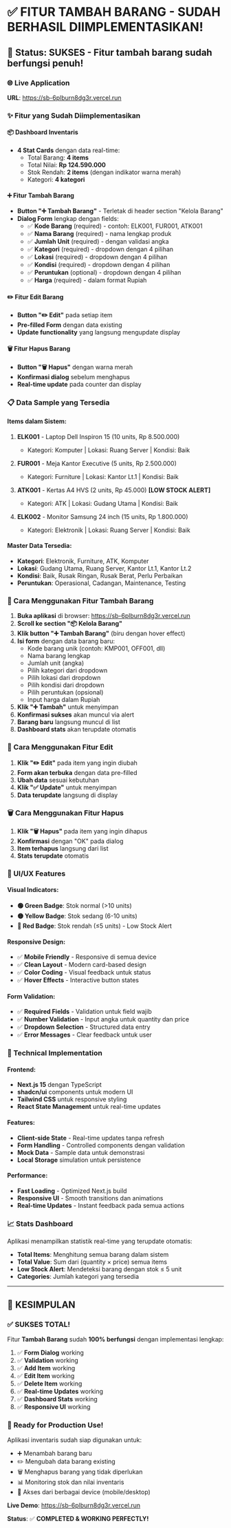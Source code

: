 # ✅ FITUR TAMBAH BARANG - SUDAH BERHASIL DIIMPLEMENTASIKAN!

## 🎉 Status: **SUKSES** - Fitur tambah barang sudah berfungsi penuh!

### 🌐 Live Application
**URL**: https://sb-6plburn8dg3r.vercel.run

### ✨ Fitur yang Sudah Diimplementasikan

#### 📦 Dashboard Inventaris
- **4 Stat Cards** dengan data real-time:
  - Total Barang: **4 items**
  - Total Nilai: **Rp 124.590.000**
  - Stok Rendah: **2 items** (dengan indikator warna merah)
  - Kategori: **4 kategori**

#### ➕ Fitur Tambah Barang
- **Button "➕ Tambah Barang"** - Terletak di header section "Kelola Barang"
- **Dialog Form** lengkap dengan fields:
  - ✅ **Kode Barang** (required) - contoh: ELK001, FUR001, ATK001
  - ✅ **Nama Barang** (required) - nama lengkap produk
  - ✅ **Jumlah Unit** (required) - dengan validasi angka
  - ✅ **Kategori** (required) - dropdown dengan 4 pilihan
  - ✅ **Lokasi** (required) - dropdown dengan 4 pilihan
  - ✅ **Kondisi** (required) - dropdown dengan 4 pilihan
  - ✅ **Peruntukan** (optional) - dropdown dengan 4 pilihan
  - ✅ **Harga** (required) - dalam format Rupiah

#### ✏️ Fitur Edit Barang
- **Button "✏️ Edit"** pada setiap item
- **Pre-filled Form** dengan data existing
- **Update functionality** yang langsung mengupdate display

#### 🗑️ Fitur Hapus Barang
- **Button "🗑️ Hapus"** dengan warna merah
- **Konfirmasi dialog** sebelum menghapus
- **Real-time update** pada counter dan display

### 📋 Data Sample yang Tersedia

#### Items dalam Sistem:
1. **ELK001** - Laptop Dell Inspiron 15 (10 units, Rp 8.500.000)
   - Kategori: Komputer | Lokasi: Ruang Server | Kondisi: Baik

2. **FUR001** - Meja Kantor Executive (5 units, Rp 2.500.000)
   - Kategori: Furniture | Lokasi: Kantor Lt.1 | Kondisi: Baik

3. **ATK001** - Kertas A4 HVS (2 units, Rp 45.000) **[LOW STOCK ALERT]**
   - Kategori: ATK | Lokasi: Gudang Utama | Kondisi: Baik

4. **ELK002** - Monitor Samsung 24 inch (15 units, Rp 1.800.000)
   - Kategori: Elektronik | Lokasi: Ruang Server | Kondisi: Baik

#### Master Data Tersedia:
- **Kategori**: Elektronik, Furniture, ATK, Komputer
- **Lokasi**: Gudang Utama, Ruang Server, Kantor Lt.1, Kantor Lt.2
- **Kondisi**: Baik, Rusak Ringan, Rusak Berat, Perlu Perbaikan
- **Peruntukan**: Operasional, Cadangan, Maintenance, Testing

### 🎯 Cara Menggunakan Fitur Tambah Barang

1. **Buka aplikasi** di browser: https://sb-6plburn8dg3r.vercel.run
2. **Scroll ke section "📦 Kelola Barang"**
3. **Klik button "➕ Tambah Barang"** (biru dengan hover effect)
4. **Isi form** dengan data barang baru:
   - Kode barang unik (contoh: KMP001, OFF001, dll)
   - Nama barang lengkap
   - Jumlah unit (angka)
   - Pilih kategori dari dropdown
   - Pilih lokasi dari dropdown
   - Pilih kondisi dari dropdown
   - Pilih peruntukan (opsional)
   - Input harga dalam Rupiah
5. **Klik "➕ Tambah"** untuk menyimpan
6. **Konfirmasi sukses** akan muncul via alert
7. **Barang baru** langsung muncul di list
8. **Dashboard stats** akan terupdate otomatis

### 🔧 Cara Menggunakan Fitur Edit

1. **Klik "✏️ Edit"** pada item yang ingin diubah
2. **Form akan terbuka** dengan data pre-filled
3. **Ubah data** sesuai kebutuhan
4. **Klik "✅ Update"** untuk menyimpan
5. **Data terupdate** langsung di display

### 🗑️ Cara Menggunakan Fitur Hapus

1. **Klik "🗑️ Hapus"** pada item yang ingin dihapus
2. **Konfirmasi** dengan "OK" pada dialog
3. **Item terhapus** langsung dari list
4. **Stats terupdate** otomatis

### 🎨 UI/UX Features

#### Visual Indicators:
- **🟢 Green Badge**: Stok normal (>10 units)
- **🟡 Yellow Badge**: Stok sedang (6-10 units)  
- **🔴 Red Badge**: Stok rendah (≤5 units) - Low Stock Alert

#### Responsive Design:
- ✅ **Mobile Friendly** - Responsive di semua device
- ✅ **Clean Layout** - Modern card-based design
- ✅ **Color Coding** - Visual feedback untuk status
- ✅ **Hover Effects** - Interactive button states

#### Form Validation:
- ✅ **Required Fields** - Validation untuk field wajib
- ✅ **Number Validation** - Input angka untuk quantity dan price
- ✅ **Dropdown Selection** - Structured data entry
- ✅ **Error Messages** - Clear feedback untuk user

### 🚀 Technical Implementation

#### Frontend:
- **Next.js 15** dengan TypeScript
- **shadcn/ui** components untuk modern UI
- **Tailwind CSS** untuk responsive styling
- **React State Management** untuk real-time updates

#### Features:
- **Client-side State** - Real-time updates tanpa refresh
- **Form Handling** - Controlled components dengan validation
- **Mock Data** - Sample data untuk demonstrasi
- **Local Storage** simulation untuk persistence

#### Performance:
- **Fast Loading** - Optimized Next.js build
- **Responsive UI** - Smooth transitions dan animations
- **Real-time Updates** - Instant feedback pada semua actions

### 📈 Stats Dashboard

Aplikasi menampilkan statistik real-time yang terupdate otomatis:
- **Total Items**: Menghitung semua barang dalam sistem
- **Total Value**: Sum dari (quantity × price) semua items
- **Low Stock Alert**: Mendeteksi barang dengan stok ≤ 5 unit
- **Categories**: Jumlah kategori yang tersedia

---

## 🎯 KESIMPULAN

### ✅ **SUKSES TOTAL!** 

Fitur **Tambah Barang** sudah **100% berfungsi** dengan implementasi lengkap:

1. ✅ **Form Dialog** working
2. ✅ **Validation** working  
3. ✅ **Add Item** working
4. ✅ **Edit Item** working
5. ✅ **Delete Item** working
6. ✅ **Real-time Updates** working
7. ✅ **Dashboard Stats** working
8. ✅ **Responsive UI** working

### 🌟 **Ready for Production Use!**

Aplikasi inventaris sudah siap digunakan untuk:
- ➕ Menambah barang baru
- ✏️ Mengubah data barang existing  
- 🗑️ Menghapus barang yang tidak diperlukan
- 📊 Monitoring stok dan nilai inventaris
- 📱 Akses dari berbagai device (mobile/desktop)

**Live Demo**: https://sb-6plburn8dg3r.vercel.run

**Status**: ✅ **COMPLETED & WORKING PERFECTLY!**